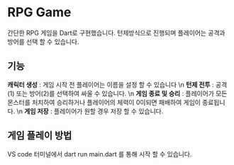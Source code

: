 # RPG Game
간단한 RPG 게임을 Dart로 구현했습니다. 턴제방식으로 진행되며 플레이어는 공격과 방어를 선택 할 수 있습니다.

## 기능
**캐릭터 생성** : 게임 시작 전 플레이어는 이름을 설정 할 수 있습니다 \n
**턴제 전투** : 공격(1) 또는 방어(2)를 선택하여 싸울 수 있습니다. \n
**게임 종료 및 승리** : 플레이어가 모든 몬스터를 처치하여 승리하거나 플레이어의 체력이 0이되면 패배하여 게임이 종료됩니다. \n
**게임 저장** : 플레이어가 원할 경우 저장 할 수 있습니다.

## 게임 플레이 방법
VS code 터미널에서 dart run main.dart 를 통해 시작 할 수 있습니다.
